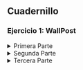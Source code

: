 ## Cuadernillo

### Ejercicio 1: WallPost


<details> <summary> Primera Parte</summary>

</details>

<details> <summary> Segunda Parte</summary>

</details>

<details> <summary> Tercera Parte</summary>

</details>